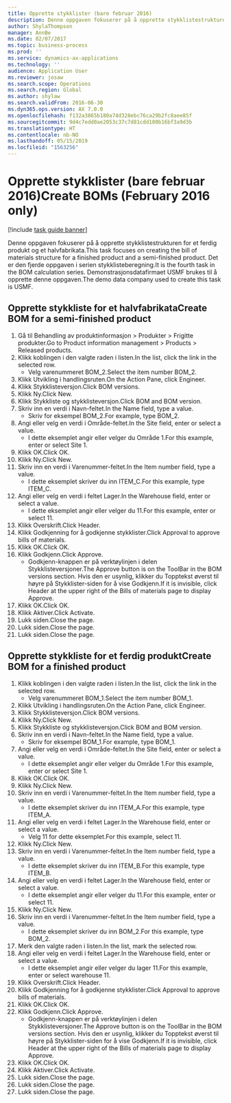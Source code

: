```yaml
---
title: Opprette stykklister (bare februar 2016)
description: Denne oppgaven fokuserer på å opprette stykklistestrukturen for et ferdig produkt og et halvfabrikata.
author: ShylaThompson
manager: AnnBe
ms.date: 02/07/2017
ms.topic: business-process
ms.prod: ''
ms.service: dynamics-ax-applications
ms.technology: ''
audience: Application User
ms.reviewer: josaw
ms.search.scope: Operations
ms.search.region: Global
ms.author: shylaw
ms.search.validFrom: 2016-06-30
ms.dyn365.ops.version: AX 7.0.0
ms.openlocfilehash: f132a3865b180a74d328ebc76ca29b2fc8aee85f
ms.sourcegitcommit: 9d4c7edd0ae2053c37c7d81cdd180b16bf3a9d3b
ms.translationtype: HT
ms.contentlocale: nb-NO
ms.lasthandoff: 05/15/2019
ms.locfileid: "1563256"
---
```

# <a name="create-boms-february-2016-only"></a><span data-ttu-id="179f0-103">Opprette stykklister (bare februar 2016)</span><span class="sxs-lookup"><span data-stu-id="179f0-103">Create BOMs (February 2016 only)</span></span>

[!include [task guide banner](../../includes/task-guide-banner.md)]

<span data-ttu-id="179f0-104">Denne oppgaven fokuserer på å opprette stykklistestrukturen for et ferdig produkt og et halvfabrikata.</span><span class="sxs-lookup"><span data-stu-id="179f0-104">This task focuses on creating the bill of materials structure for a finished product and a semi-finished product.</span></span> <span data-ttu-id="179f0-105">Det er den fjerde oppgaven i serien stykklisteberegning.</span><span class="sxs-lookup"><span data-stu-id="179f0-105">It is the fourth task in the BOM calculation series.</span></span> <span data-ttu-id="179f0-106">Demonstrasjonsdatafirmaet USMF brukes til å opprette denne oppgaven.</span><span class="sxs-lookup"><span data-stu-id="179f0-106">The demo data company used to create this task is USMF.</span></span>


## <a name="create-bom-for-a-semi-finished-product"></a><span data-ttu-id="179f0-107">Opprette stykkliste for et halvfabrikata</span><span class="sxs-lookup"><span data-stu-id="179f0-107">Create BOM for a semi-finished product</span></span>
1. <span data-ttu-id="179f0-108">Gå til Behandling av produktinformasjon > Produkter > Frigitte produkter.</span><span class="sxs-lookup"><span data-stu-id="179f0-108">Go to Product information management > Products > Released products.</span></span>
2. <span data-ttu-id="179f0-109">Klikk koblingen i den valgte raden i listen.</span><span class="sxs-lookup"><span data-stu-id="179f0-109">In the list, click the link in the selected row.</span></span>
    * <span data-ttu-id="179f0-110">Velg varenummeret BOM_2.</span><span class="sxs-lookup"><span data-stu-id="179f0-110">Select the item number BOM_2.</span></span>  
3. <span data-ttu-id="179f0-111">Klikk Utvikling i handlingsruten.</span><span class="sxs-lookup"><span data-stu-id="179f0-111">On the Action Pane, click Engineer.</span></span>
4. <span data-ttu-id="179f0-112">Klikk Stykklisteversjon.</span><span class="sxs-lookup"><span data-stu-id="179f0-112">Click BOM versions.</span></span>
5. <span data-ttu-id="179f0-113">Klikk Ny.</span><span class="sxs-lookup"><span data-stu-id="179f0-113">Click New.</span></span>
6. <span data-ttu-id="179f0-114">Klikk Stykkliste og stykklisteversjon.</span><span class="sxs-lookup"><span data-stu-id="179f0-114">Click BOM and BOM version.</span></span>
7. <span data-ttu-id="179f0-115">Skriv inn en verdi i Navn-feltet.</span><span class="sxs-lookup"><span data-stu-id="179f0-115">In the Name field, type a value.</span></span>
    * <span data-ttu-id="179f0-116">Skriv for eksempel BOM_2.</span><span class="sxs-lookup"><span data-stu-id="179f0-116">For example, type BOM_2.</span></span>  
8. <span data-ttu-id="179f0-117">Angi eller velg en verdi i Område-feltet.</span><span class="sxs-lookup"><span data-stu-id="179f0-117">In the Site field, enter or select a value.</span></span>
    * <span data-ttu-id="179f0-118">I dette eksemplet angir eller velger du Område 1.</span><span class="sxs-lookup"><span data-stu-id="179f0-118">For this example, enter or select Site 1.</span></span>  
9. <span data-ttu-id="179f0-119">Klikk OK.</span><span class="sxs-lookup"><span data-stu-id="179f0-119">Click OK.</span></span>
10. <span data-ttu-id="179f0-120">Klikk Ny.</span><span class="sxs-lookup"><span data-stu-id="179f0-120">Click New.</span></span>
11. <span data-ttu-id="179f0-121">Skriv inn en verdi i Varenummer-feltet.</span><span class="sxs-lookup"><span data-stu-id="179f0-121">In the Item number field, type a value.</span></span>
    * <span data-ttu-id="179f0-122">I dette eksemplet skriver du inn ITEM_C.</span><span class="sxs-lookup"><span data-stu-id="179f0-122">For this example, type ITEM_C.</span></span>  
12. <span data-ttu-id="179f0-123">Angi eller velg en verdi i feltet Lager.</span><span class="sxs-lookup"><span data-stu-id="179f0-123">In the Warehouse field, enter or select a value.</span></span>
    * <span data-ttu-id="179f0-124">I dette eksemplet angir eller velger du 11.</span><span class="sxs-lookup"><span data-stu-id="179f0-124">For this example, enter or select 11.</span></span>  
13. <span data-ttu-id="179f0-125">Klikk Overskrift.</span><span class="sxs-lookup"><span data-stu-id="179f0-125">Click Header.</span></span>
14. <span data-ttu-id="179f0-126">Klikk Godkjenning for å godkjenne stykklister.</span><span class="sxs-lookup"><span data-stu-id="179f0-126">Click Approval to approve bills of materials.</span></span>
15. <span data-ttu-id="179f0-127">Klikk OK.</span><span class="sxs-lookup"><span data-stu-id="179f0-127">Click OK.</span></span>
16. <span data-ttu-id="179f0-128">Klikk Godkjenn.</span><span class="sxs-lookup"><span data-stu-id="179f0-128">Click Approve.</span></span>
    * <span data-ttu-id="179f0-129">Godkjenn-knappen er på verktøylinjen i delen Stykklisteversjoner.</span><span class="sxs-lookup"><span data-stu-id="179f0-129">The Approve button is on the ToolBar in the  BOM versions section.</span></span> <span data-ttu-id="179f0-130">Hvis den er usynlig, klikker du Topptekst øverst til høyre på Stykklister-siden for å vise Godkjenn.</span><span class="sxs-lookup"><span data-stu-id="179f0-130">If it is invisible, click Header at the upper right of the Bills of materials page to display Approve.</span></span>  
17. <span data-ttu-id="179f0-131">Klikk OK.</span><span class="sxs-lookup"><span data-stu-id="179f0-131">Click OK.</span></span>
18. <span data-ttu-id="179f0-132">Klikk Aktiver.</span><span class="sxs-lookup"><span data-stu-id="179f0-132">Click Activate.</span></span>
19. <span data-ttu-id="179f0-133">Lukk siden.</span><span class="sxs-lookup"><span data-stu-id="179f0-133">Close the page.</span></span>
20. <span data-ttu-id="179f0-134">Lukk siden.</span><span class="sxs-lookup"><span data-stu-id="179f0-134">Close the page.</span></span>
21. <span data-ttu-id="179f0-135">Lukk siden.</span><span class="sxs-lookup"><span data-stu-id="179f0-135">Close the page.</span></span>

## <a name="create-bom-for-a-finished-product"></a><span data-ttu-id="179f0-136">Opprette stykkliste for et ferdig produkt</span><span class="sxs-lookup"><span data-stu-id="179f0-136">Create BOM for a finished product</span></span>
1. <span data-ttu-id="179f0-137">Klikk koblingen i den valgte raden i listen.</span><span class="sxs-lookup"><span data-stu-id="179f0-137">In the list, click the link in the selected row.</span></span>
    * <span data-ttu-id="179f0-138">Velg varenummeret BOM_1.</span><span class="sxs-lookup"><span data-stu-id="179f0-138">Select the item number BOM_1.</span></span>  
2. <span data-ttu-id="179f0-139">Klikk Utvikling i handlingsruten.</span><span class="sxs-lookup"><span data-stu-id="179f0-139">On the Action Pane, click Engineer.</span></span>
3. <span data-ttu-id="179f0-140">Klikk Stykklisteversjon.</span><span class="sxs-lookup"><span data-stu-id="179f0-140">Click BOM versions.</span></span>
4. <span data-ttu-id="179f0-141">Klikk Ny.</span><span class="sxs-lookup"><span data-stu-id="179f0-141">Click New.</span></span>
5. <span data-ttu-id="179f0-142">Klikk Stykkliste og stykklisteversjon.</span><span class="sxs-lookup"><span data-stu-id="179f0-142">Click BOM and BOM version.</span></span>
6. <span data-ttu-id="179f0-143">Skriv inn en verdi i Navn-feltet.</span><span class="sxs-lookup"><span data-stu-id="179f0-143">In the Name field, type a value.</span></span>
    * <span data-ttu-id="179f0-144">Skriv for eksempel BOM_1.</span><span class="sxs-lookup"><span data-stu-id="179f0-144">For example, type BOM_1.</span></span>  
7. <span data-ttu-id="179f0-145">Angi eller velg en verdi i Område-feltet.</span><span class="sxs-lookup"><span data-stu-id="179f0-145">In the Site field, enter or select a value.</span></span>
    * <span data-ttu-id="179f0-146">I dette eksemplet angir eller velger du Område 1.</span><span class="sxs-lookup"><span data-stu-id="179f0-146">For this example, enter or select Site 1.</span></span>  
8. <span data-ttu-id="179f0-147">Klikk OK.</span><span class="sxs-lookup"><span data-stu-id="179f0-147">Click OK.</span></span>
9. <span data-ttu-id="179f0-148">Klikk Ny.</span><span class="sxs-lookup"><span data-stu-id="179f0-148">Click New.</span></span>
10. <span data-ttu-id="179f0-149">Skriv inn en verdi i Varenummer-feltet.</span><span class="sxs-lookup"><span data-stu-id="179f0-149">In the Item number field, type a value.</span></span>
    * <span data-ttu-id="179f0-150">I dette eksemplet skriver du inn ITEM_A.</span><span class="sxs-lookup"><span data-stu-id="179f0-150">For this example, type ITEM_A.</span></span>  
11. <span data-ttu-id="179f0-151">Angi eller velg en verdi i feltet Lager.</span><span class="sxs-lookup"><span data-stu-id="179f0-151">In the Warehouse field, enter or select a value.</span></span>
    * <span data-ttu-id="179f0-152">Velg 11 for dette eksemplet.</span><span class="sxs-lookup"><span data-stu-id="179f0-152">For this example, select 11.</span></span>  
12. <span data-ttu-id="179f0-153">Klikk Ny.</span><span class="sxs-lookup"><span data-stu-id="179f0-153">Click New.</span></span>
13. <span data-ttu-id="179f0-154">Skriv inn en verdi i Varenummer-feltet.</span><span class="sxs-lookup"><span data-stu-id="179f0-154">In the Item number field, type a value.</span></span>
    * <span data-ttu-id="179f0-155">I dette eksemplet skriver du inn ITEM_B.</span><span class="sxs-lookup"><span data-stu-id="179f0-155">For this example, type ITEM_B.</span></span>  
14. <span data-ttu-id="179f0-156">Angi eller velg en verdi i feltet Lager.</span><span class="sxs-lookup"><span data-stu-id="179f0-156">In the Warehouse field, enter or select a value.</span></span>
    * <span data-ttu-id="179f0-157">I dette eksemplet angir eller velger du 11.</span><span class="sxs-lookup"><span data-stu-id="179f0-157">For this example, enter or select 11.</span></span>  
15. <span data-ttu-id="179f0-158">Klikk Ny.</span><span class="sxs-lookup"><span data-stu-id="179f0-158">Click New.</span></span>
16. <span data-ttu-id="179f0-159">Skriv inn en verdi i Varenummer-feltet.</span><span class="sxs-lookup"><span data-stu-id="179f0-159">In the Item number field, type a value.</span></span>
    * <span data-ttu-id="179f0-160">I dette eksemplet skriver du inn BOM_2.</span><span class="sxs-lookup"><span data-stu-id="179f0-160">For this example, type BOM_2.</span></span>  
17. <span data-ttu-id="179f0-161">Merk den valgte raden i listen.</span><span class="sxs-lookup"><span data-stu-id="179f0-161">In the list, mark the selected row.</span></span>
18. <span data-ttu-id="179f0-162">Angi eller velg en verdi i feltet Lager.</span><span class="sxs-lookup"><span data-stu-id="179f0-162">In the Warehouse field, enter or select a value.</span></span>
    * <span data-ttu-id="179f0-163">I dette eksemplet angir eller velger du lager 11.</span><span class="sxs-lookup"><span data-stu-id="179f0-163">For this example, enter or select warehouse 11.</span></span>  
19. <span data-ttu-id="179f0-164">Klikk Overskrift.</span><span class="sxs-lookup"><span data-stu-id="179f0-164">Click Header.</span></span>
20. <span data-ttu-id="179f0-165">Klikk Godkjenning for å godkjenne stykklister.</span><span class="sxs-lookup"><span data-stu-id="179f0-165">Click Approval to approve bills of materials.</span></span>
21. <span data-ttu-id="179f0-166">Klikk OK.</span><span class="sxs-lookup"><span data-stu-id="179f0-166">Click OK.</span></span>
22. <span data-ttu-id="179f0-167">Klikk Godkjenn.</span><span class="sxs-lookup"><span data-stu-id="179f0-167">Click Approve.</span></span>
    * <span data-ttu-id="179f0-168">Godkjenn-knappen er på verktøylinjen i delen Stykklisteversjoner.</span><span class="sxs-lookup"><span data-stu-id="179f0-168">The Approve button is on the ToolBar in the  BOM versions section.</span></span> <span data-ttu-id="179f0-169">Hvis den er usynlig, klikker du Topptekst øverst til høyre på Stykklister-siden for å vise Godkjenn.</span><span class="sxs-lookup"><span data-stu-id="179f0-169">If it is invisible, click Header at the upper right of the Bills of materials page to display Approve.</span></span>  
23. <span data-ttu-id="179f0-170">Klikk OK.</span><span class="sxs-lookup"><span data-stu-id="179f0-170">Click OK.</span></span>
24. <span data-ttu-id="179f0-171">Klikk Aktiver.</span><span class="sxs-lookup"><span data-stu-id="179f0-171">Click Activate.</span></span>
25. <span data-ttu-id="179f0-172">Lukk siden.</span><span class="sxs-lookup"><span data-stu-id="179f0-172">Close the page.</span></span>
26. <span data-ttu-id="179f0-173">Lukk siden.</span><span class="sxs-lookup"><span data-stu-id="179f0-173">Close the page.</span></span>
27. <span data-ttu-id="179f0-174">Lukk siden.</span><span class="sxs-lookup"><span data-stu-id="179f0-174">Close the page.</span></span>

